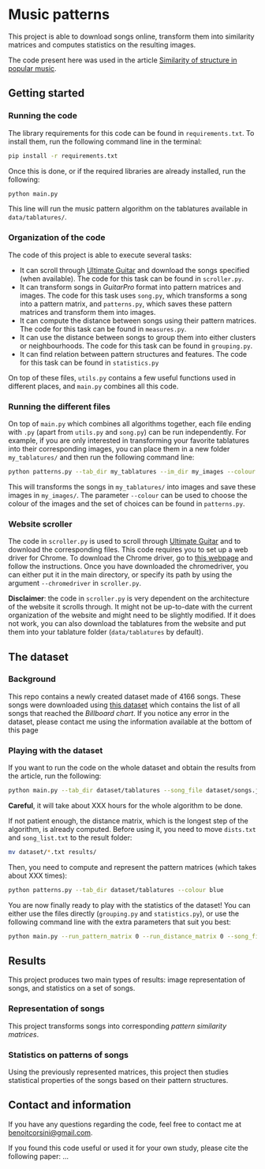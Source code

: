 # Music patterns

This project is able to download songs online, transform them into similarity matrices and computes statistics on the resulting images.

The code present here was used in the article [Similarity of structure in popular music](https://www.math.mcgill.ca/bcorsini/math/articles/similarity_of_structures_in_popular_music.pdf).

## Getting started

### Running the code

The library requirements for this code can be found in `requirements.txt`. To install them, run the following command line in the terminal:
```sh
pip install -r requirements.txt
```
Once this is done, or if the required libraries are already installed, run the following:
```sh
python main.py
```
This line will run the music pattern algorithm on the tablatures available in `data/tablatures/`.

### Organization of the code

The code of this project is able to execute several tasks:
* It can scroll through [Ultimate Guitar](https://www.ultimate-guitar.com/) and download the songs specified (when available). The code for this task can be found in `scroller.py`.
* It can transform songs in _GuitarPro_ format into pattern matrices and images. The code for this task uses `song.py`, which transforms a song into a pattern matrix, and `patterns.py`, which saves these pattern matrices and transform them into images.
* It can compute the distance between songs using their pattern matrices. The code for this task can be found in `measures.py`.
* It can use the distance between songs to group them into either clusters or neighbourhoods. The code for this task can be found in `grouping.py`.
* It can find relation between pattern structures and features. The code for this task can be found in `statistics.py`

On top of these files, `utils.py` contains a few useful functions used in different places, and `main.py` combines all this code.

### Running the different files

On top of `main.py` which combines all algorithms together, each file ending with `.py` (apart from `utils.py` and `song.py`) can be run independently. For example, if you are only interested in transforming your favorite tablatures into their corresponding images, you can place them in a new folder `my_tablatures/` and then run the following command line:
```sh
python patterns.py --tab_dir my_tablatures --im_dir my_images --colour blue
```
This will transforms the songs in `my_tablatures/` into images and save these images in `my_images/`. The parameter `--colour` can be used to choose the colour of the images and the set of choices can be found in `patterns.py`.

### Website scroller

The code in `scroller.py` is used to scroll through [Ultimate Guitar](https://www.ultimate-guitar.com/) and to download the corresponding files. This code requires you to set up a web driver for Chrome. To download the Chrome driver, go to [this webpage](https://chromedriver.chromium.org/downloads) and follow the instructions. Once you have downloaded the chromedriver, you can either put it in the main directory, or specify its path by using the argument `--chromedriver` in `scroller.py`.

__Disclaimer__: the code in `scroller.py` is very dependent on the architecture of the website it scrolls through. It might not be up-to-date with the current organization of the website and might need to be slightly modified. If it does not work, you can also download the tablatures from the website and put them into your tablature folder (`data/tablatures` by default).

## The dataset

### Background

This repo contains a newly created dataset made of 4166 songs. These songs were downloaded using [this dataset](https://data.world/kcmillersean/billboard-hot-100-1958-2017) which contains the list of all songs that reached the _Billboard chart_. If you notice any error in the dataset, please contact me using the information available at the bottom of this page

### Playing with the dataset

If you want to run the code on the whole dataset and obtain the results from the article, run the following:
```sh
python main.py --tab_dir dataset/tablatures --song_file dataset/songs.json --colour blue --batch_size 500 --n_batch 10 --clusters_size_threshold 15 --n_neighbours 20 --min_feat_size 5 --min_clus_size 5
```
__Careful__, it will take about XXX hours for the whole algorithm to be done.

If not patient enough, the distance matrix, which is the longest step of the algorithm, is already computed. Before using it, you need to move `dists.txt` and `song_list.txt` to the result folder:
```sh
mv dataset/*.txt results/
```
Then, you need to compute and represent the pattern matrices (which takes about XXX times):
```sh
python patterns.py --tab_dir dataset/tablatures --colour blue 
```
You are now finally ready to play with the statistics of the dataset! You can either use the files directly (`grouping.py` and `statistics.py`), or use the following command line with the extra parameters that suit you best:
```sh
python main.py --run_pattern_matrix 0 --run_distance_matrix 0 --song_file dataset/songs.json --clusters_size_threshold 15 --n_neighbours 20 --min_feat_size 5 --min_clus_size 5
```

## Results

This project produces two main types of results: image representation of songs, and statistics on a set of songs.

### Representation of songs

This project transforms songs into corresponding _pattern similarity matrices_.

### Statistics on patterns of songs

Using the previously represented matrices, this project then studies statistical properties of the songs based on their pattern structures.

## Contact and information

If you have any questions regarding the code, feel free to contact me at <benoitcorsini@gmail.com>.

If you found this code useful or used it for your own study, please cite the following paper:
...